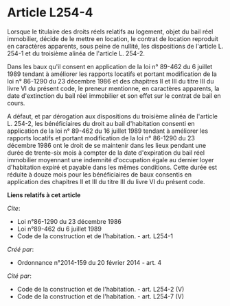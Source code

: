 # Article L254-4

Lorsque le titulaire des droits réels relatifs au logement, objet du bail réel immobilier, décide de le mettre en location,
le contrat de location reproduit en caractères apparents, sous peine de nullité, les dispositions de l'article L. 254-1 et du
troisième alinéa de l'article L. 254-2. 

Dans les baux qu'il consent en application de la loi n° 89-462 du 6 juillet 1989 tendant à améliorer les rapports locatifs et
portant modification de la loi n° 86-1290 du 23 décembre 1986 et des chapitres II et III du titre III du livre VI du présent
code, le preneur mentionne, en caractères apparents, la date d'extinction du bail réel immobilier et son effet sur le contrat
de bail en cours. 

A défaut, et par dérogation aux dispositions du troisième alinéa de l'article L. 254-2, les bénéficiaires du droit au bail
d'habitation consenti en application de la loi n° 89-462 du 16 juillet 1989 tendant à améliorer les rapports locatifs et
portant modification de la loi n° 86-1290 du 23 décembre 1986 ont le droit de se maintenir dans les lieux pendant une durée
de trente-six mois à compter de la date d'expiration du bail réel immobilier moyennant une indemnité d'occupation égale au
dernier loyer d'habitation expiré et payable dans les mêmes conditions. Cette durée est réduite à douze mois pour les
bénéficiaires de baux consentis en application des chapitres II et III du titre III du livre VI du présent code.

**Liens relatifs à cet article**

_Cite_:

  - Loi n°86-1290 du 23 décembre 1986
  - Loi n°89-462 du 6 juillet 1989
  - Code de la construction et de l'habitation. - art. L254-1

_Créé par_:

  - Ordonnance n°2014-159 du 20 février 2014 - art. 4

_Cité par_:

  - Code de la construction et de l'habitation. - art. L254-2 (V)
  - Code de la construction et de l'habitation. - art. L254-7 (V)
